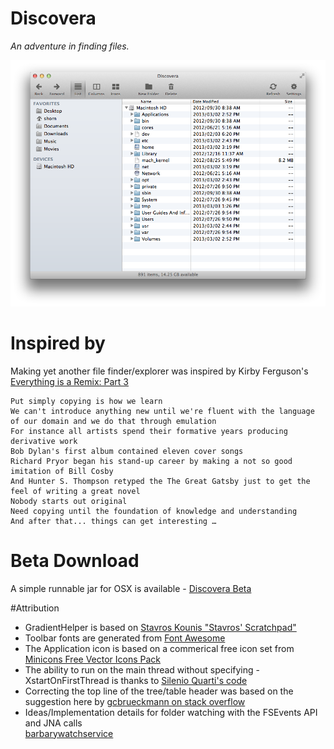# Discovera 
_An adventure in finding files._

![Discovera beta](Discovera_0.1.png "Discovera beta")

# Inspired by 

Making yet another file finder/explorer was inspired by Kirby Ferguson's [Everything is a Remix: Part 3](http://www.amara.org/en/videos/DAAPo8OJkdip/info/everything-is-a-remix-part-3/)

    Put simply copying is how we learn
	We can't introduce anything new until we're fluent with the language of our domain and we do that through emulation
	For instance all artists spend their formative years producing derivative work
	Bob Dylan's first album contained eleven cover songs
	Richard Pryor began his stand-up career by making a not so good imitation of Bill Cosby
	And Hunter S. Thompson retyped the The Great Gatsby just to get the feel of writing a great novel
	Nobody starts out original
	Need copying until the foundation of knowledge and understanding
	And after that... things can get interesting …

# Beta Download

A simple runnable jar for OSX is available -
[Discovera Beta](https://s3-ap-southeast-2.amazonaws.com/discovera/discovera.jar)

#Attribution

* GradientHelper is based on [ Stavros Kounis "Stavros' Scratchpad"](http://skounis.blogspot.com.au/2008/06/gradient-background-to-any-swt-control.html)
* Toolbar fonts are generated from [ Font Awesome ](http://fortawesome.github.com/Font-Awesome/)
* The Application icon is based on a commerical free icon set from [Minicons Free Vector Icons Pack](http://www.webalys.com/minicons)
* The ability to run on the main thread without specifying -XstartOnFirstThread is thanks to [Silenio Quarti's code](https://bugs.eclipse.org/bugs/show_bug.cgi?id=389486)
* Correcting the top line of the tree/table header was based on the suggestion here by [gcbrueckmann on stack overflow](http://stackoverflow.com/questions/8263968/nstableheaderview-adds-a-line)
* Ideas/Implementation details for folder watching with the FSEvents API and JNA calls [    
barbarywatchservice](http://code.google.com/p/barbarywatchservice/)
